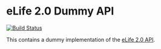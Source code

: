eLife 2.0 Dummy API
===================

[![Build Status](http://ci--alfred.elifesciences.org/buildStatus/icon?job=test-api-dummy)](http://ci--alfred.elifesciences.org/job/test-api-dummy)

This contains a dummy implementation of the [eLife 2.0 API](https://github.com/elifesciences/api-raml).
